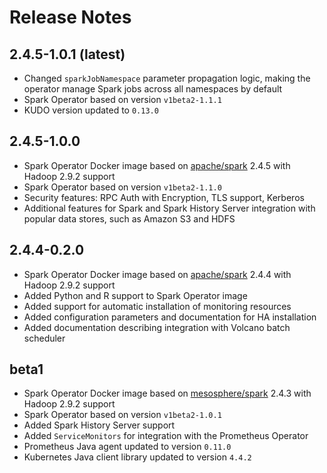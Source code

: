 # Release Notes

## 2.4.5-1.0.1 (latest)
* Changed `sparkJobNamespace` parameter propagation logic, making the operator manage Spark jobs across all namespaces by default
* Spark Operator based on version `v1beta2-1.1.1`
* KUDO version updated to `0.13.0`

## 2.4.5-1.0.0
* Spark Operator Docker image based on [apache/spark](https://github.com/apache/spark/) 2.4.5 with Hadoop 2.9.2 support
* Spark Operator based on version `v1beta2-1.1.0`
* Security features: RPC Auth with Encryption, TLS support, Kerberos 
* Additional features for Spark and Spark History Server integration with popular data stores, such as Amazon S3 and HDFS 

## 2.4.4-0.2.0
* Spark Operator Docker image based on [apache/spark](https://github.com/apache/spark/) 2.4.4 with Hadoop 2.9.2 support
* Added Python and R support to Spark Operator image
* Added support for automatic installation of monitoring resources
* Added configuration parameters and documentation for HA installation
* Added documentation describing integration with Volcano batch scheduler

## beta1
* Spark Operator Docker image based on [mesosphere/spark](https://github.com/mesosphere/spark/) 2.4.3 with Hadoop 2.9.2 support
* Spark Operator based on version `v1beta2-1.0.1`
* Added Spark History Server support
* Added `ServiceMonitors` for integration with the Prometheus Operator
* Prometheus Java agent updated to version `0.11.0`
* Kubernetes Java client library updated to version `4.4.2`
